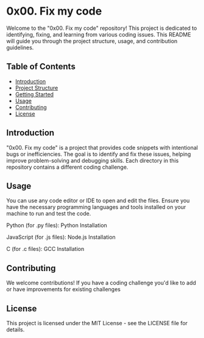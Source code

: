 # 0x00. Fix my code

Welcome to the "0x00. Fix my code" repository! This project is dedicated to identifying, fixing, and learning from various coding issues. This README will guide you through the project structure, usage, and contribution guidelines.

## Table of Contents
  - [Introduction](#introduction)
  - [Project Structure](#project-Structure)
  - [Getting Started](#getting-Started)
  - [Usage](#Usage)
  - [Contributing](#contributing)
  - [License](#license)

## Introduction

"0x00. Fix my code" is a project that provides code snippets with intentional bugs or inefficiencies. The goal is to identify and fix these issues, helping improve problem-solving and debugging skills. Each directory in this repository contains a different coding challenge.

## Usage

You can use any code editor or IDE to open and edit the files. Ensure you have the necessary programming languages and tools installed on your machine to run and test the code.

Python (for .py files): Python Installation

JavaScript (for .js files): Node.js Installation

C (for .c files): GCC Installation

## Contributing

We welcome contributions! If you have a coding challenge you'd like to add or have improvements for existing challenges

## License
This project is licensed under the MIT License - see the LICENSE file for details.

